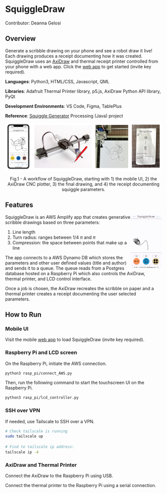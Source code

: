 # SquiggleDraw

Contributor: Deanna Gelosi

## Overview

Generate a scribble drawing on your phone and see a robot draw it live! Each drawing produces a receipt documenting how it was created. SquiggleDraw uses an [AxiDraw](https://www.axidraw.com/) and thermal receipt printer controlled from your phone with a web app. Click the [web app](https://main.d3m6znb1by1y42.amplifyapp.com/?inviteKey=) to get started (invite key required).

**Languages**: Python3, HTML/CSS, Javascript, QML

**Libraries**: Adafruit Thermal Printer library, p5.js, AxiDraw Python API library, PyQt

**Development Environments**: VS Code, Figma, TablePlus

**Reference**: [Squiggle Generator](https://github.com/deannagelosi/squigglegenerator) Processing (Java) project

<img align="center" src="img/squiggledraw.png">
<p align = "center">
Fig.1 - A workflow of SquiggleDraw, starting with 1) the mobile UI, 2) the AxiDraw CNC plotter, 3) the final drawing, and 4) the receipt documenting squiggle parameters.
</p>

## Features
<img align="right" src="img/params-demo.gif" width=20% padding-right = 100px><p align = "center">

SquiggleDraw is an AWS Amplify app that creates generative scribble drawings based on three parameters:

1. Line length
2. Turn radius: ranges between 1/4 $\pi$ and $\pi$
3. Compression: the space between points that make up a line

The app connects to a AWS Dynamo DB which stores the parameters and other user defined values (title and author) and sends it to a queue. The queue reads from a Postgres database hosted on a Raspberry Pi which also controls the AxiDraw, thermal printer, and LCD control interface.

Once a job is chosen, the AxiDraw recreates the scribble on paper and a thermal printer creates a receipt documenting the user selected parameters.


## How to Run

### Mobile UI

Visit the mobile [web app](https://main.d3m6znb1by1y42.amplifyapp.com/?inviteKey=) to load SquiggleDraw (invite key required).

### Raspberry Pi and LCD screen

On the Raspberry Pi, initiate the AWS connection.

```zsh
python3 rasp_pi/connect_AWS.py
```

Then, run the following command to start the touchscreen UI on the Raspberry Pi.

```zsh
python3 rasp_pi/lcd_controller.py
```

### SSH over VPN

If needed, use Tailscale to SSH over a VPN.

```zsh
# Check tailscale is running
sudo tailscale up

# Find te tailscale ip address:
tailscale ip -4
```

### AxiDraw and Thermal Printer

Connect the AxiDraw to the Raspberry Pi using USB.

Connect the thermal printer to the Raspberry Pi using a serial connection.
